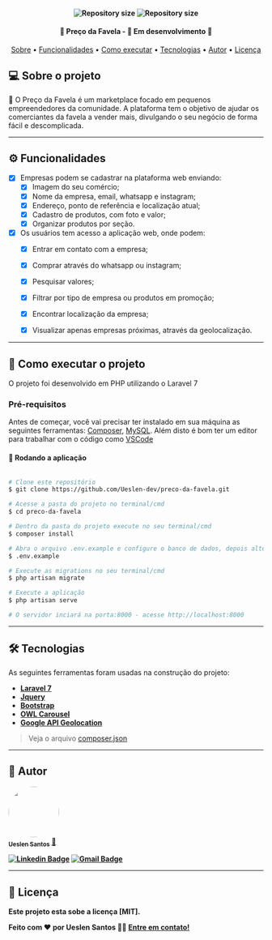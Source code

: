   <h4 align="center">
  <img alt="Repository size" src="https://precodafavela.com.br/images/logo-icon.png"/>
  <img alt="Repository size" src="https://precodafavela.com.br/images/logo-text.png"/>
  </h4>
  
  <h4 align="center"> 
    🚀 Preço da Favela - 🚧 Em desenvolvimento 🚧
  </h4>
  
  <p align="center">
   <a href="#-sobre-o-projeto">Sobre</a> •
   <a href="#-funcionalidades">Funcionalidades</a> •
   <a href="#-como-executar-o-projeto">Como executar</a> • 
   <a href="#-tecnologias">Tecnologias</a> • 
   <a href="#-autor">Autor</a> • 
   <a href="#user-content--licença">Licença</a>
  </p>
  
  
  ## 💻 Sobre o projeto
  
  🏣 O Preço da Favela é um marketplace focado em pequenos empreendedores da comunidade. A plataforma 
  tem o objetivo de ajudar os comerciantes da favela a vender mais, divulgando o seu negócio de forma fácil e
  descomplicada.

  ---
  
  ## ⚙️ Funcionalidades
  
  - [x] Empresas podem se cadastrar na plataforma web enviando:
    - [x] Imagem do seu comércio;
    - [x] Nome da empresa, email, whatsapp e instagram;
    - [x] Endereço, ponto de referência e localização atual;
    - [x] Cadastro de produtos, com foto e valor;
    - [x] Organizar produtos por seção.

  - [x] Os usuários tem acesso a aplicação web, onde podem:
    - [x] Entrar em contato com a empresa;
    - [x] Comprar através do whatsapp ou instagram;
    - [x] Pesquisar valores;
    - [x] Filtrar por tipo de empresa ou produtos em promoção;
    - [x] Encontrar localização da empresa;
    - [x] Visualizar apenas empresas próximas, através da geolocalização.

  
  ---
  
  <!-- ## 🎨 Layout
  
  O layout da aplicação está disponível no Figma:
 
  ### Mobile
  
  <p align="center">
    <img alt="NextLevelWeek" title="#NextLevelWeek" src="./assets/home-mobile.png" width="200px">
  
    <img alt="NextLevelWeek" title="#NextLevelWeek" src="./assets/detalhes-mobile.svg" width="200px">
  </p>
  
  ### Web
  
  <p align="center" style="display: flex; align-items: flex-start; justify-content: center;">
    <img alt="NextLevelWeek" title="#NextLevelWeek" src="./assets/web.svg" width="400px">
  
    <img alt="NextLevelWeek" title="#NextLevelWeek" src="./assets/sucesso-web.svg" width="400px">
  </p>
  
  --- -->
  
  ## 🚀 Como executar o projeto
  
  O projeto foi desenvolvido em PHP utilizando o Laravel 7

  ### Pré-requisitos
  
  Antes de começar, você vai precisar ter instalado em sua máquina as seguintes ferramentas:
  [Composer](https://getcomposer.org/), [MySQL](https://www.mysql.com/). 
  Além disto é bom ter um editor para trabalhar com o código como [VSCode](https://code.visualstudio.com/)
  
  #### 🎲 Rodando a aplicação
  
  ```bash
  
  # Clone este repositório
  $ git clone https://github.com/Ueslen-dev/preco-da-favela.git
  
  # Acesse a pasta do projeto no terminal/cmd
  $ cd preco-da-favela

  # Dentro da pasta do projeto execute no seu terminal/cmd
  $ composer install
  
  # Abra o arquivo .env.example e configure o banco de dados, depois altere o nome do arquivo para ".env"
  $ .env.example
  
  # Execute as migrations no seu terminal/cmd
  $ php artisan migrate
  
  # Execute a aplicação
  $ php artisan serve
  
  # O servidor inciará na porta:8000 - acesse http://localhost:8000
  
  ```
    
  ---
  
  ## 🛠 Tecnologias
  
  As seguintes ferramentas foram usadas na construção do projeto:
  
  -   **[Laravel 7](https://laravel.com/)**
  -   **[Jquery](https://jquery.com/)**
  -   **[Bootstrap](https://getbootstrap.com/)**
  -   **[OWL Carousel](https://owlcarousel2.github.io/OwlCarousel2/)**
  -   **[Google API Geolocation](https://developers.google.com/maps/documentation/javascript/examples/map-geolocation)**
  
  > Veja o arquivo  [composer.json](https://github.com/Ueslen-dev/preco-da-favela/blob/master/composer.json)

  ---
  
  ## 🦸 Autor
  
  <a href="https://github.com/Ueslen-dev/">
   <img style="border-radius: 50%;" src="https://avatars3.githubusercontent.com/u/65665108?s=460&u=b8962d1c17aab7ad75958aeb104afd712ceb6023&v=4" width="100px;" alt=""/>
   <br />
   <sub><b>Ueslen Santos</a> <a href="https://github.com/Ueslen-dev" title="Rocketseat">🚀</a>
   <br />
  
  [![Linkedin Badge](https://img.shields.io/badge/-Ueslen-blue?style=flat-square&logo=Linkedin&logoColor=white&link=https://www.linkedin.com/in/ueslen-santos/)](https://www.linkedin.com/in/ueslen-santos/) 
  [![Gmail Badge](https://img.shields.io/badge/-ueslencriacao@gmail.com-c14438?style=flat-square&logo=Gmail&logoColor=white&link=ueslencriacao@gmail.com)](ueslencriacao@gmail.com)
  
  ---
  
  ## 📝 Licença
  
  Este projeto esta sobe a licença [MIT].
  
  Feito com ❤️ por Ueslen Santos 👋🏽 [Entre em contato!](ueslencriacao@gmail.com)
